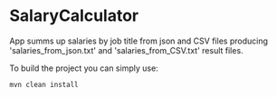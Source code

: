 # SalaryCalculator
App summs up salaries by job title from json and CSV files producing 'salaries_from_json.txt' and 'salaries_from_CSV.txt' result files.

To build the project you can simply use:
```
mvn clean install
```
